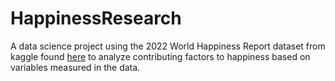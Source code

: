 # HappinessResearch
A data science project using the 2022 World Happiness Report dataset from kaggle found [here](https://www.kaggle.com/datasets/mathurinache/world-happiness-report/discussion/365308) to analyze contributing factors to happiness based on variables measured in the data.
